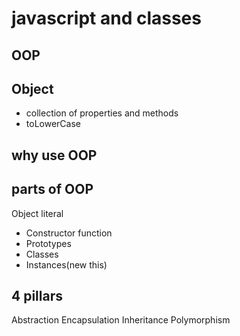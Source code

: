 # javascript and classes

## OOP 

## Object 
- collection of properties and methods 
- toLowerCase

## why use OOP 

## parts of OOP
Object literal

- Constructor function 
- Prototypes
- Classes
- Instances(new this)

## 4 pillars 
Abstraction
Encapsulation
Inheritance
Polymorphism

